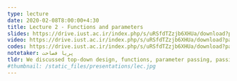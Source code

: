 ```yaml
---
type: lecture
date: 2020-02-08T8:00:00+4:30
title: Lecture 2 - Functions and parameters
slides: https://drive.iust.ac.ir/index.php/s/uRSfdTZzjb6XHUa/download?path=%2FSlides&files=S2.pdf
video: https://drive.iust.ac.ir/index.php/s/uRSfdTZzjb6XHUa/download?path=%2FVideos&files=S2.mp4
codes: https://drive.iust.ac.ir/index.php/s/uRSfdTZzjb6XHUa/download?path=%2FCodes&files=S2.zip
notetaker: پریا فصاحت
tldr: We discussed top-down design, functions, parameter passing, passing by reference and passing by value in C, C++ and C#.
#thumbnail: /static_files/presentations/lec.jpg
---
```

